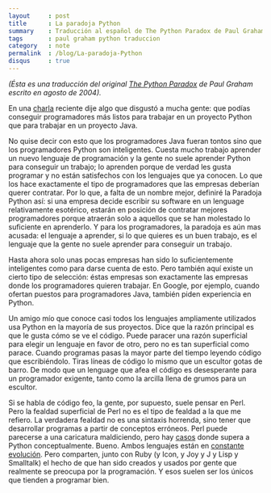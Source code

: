 ```yaml
---
layout     : post
title      : La paradoja Python
summary    : Traducción al español de The Python Paradox de Paul Graham
tags       : paul graham python traduccion
category   : note
permalink  : /blog/La-paradoja-Python
disqus     : true
---
```


*(Ésta es una traducción del original [The Python Paradox][original]
de Paul Graham escrito en agosto de 2004).*

En una [charla][talk] reciente dije algo que disgustó a mucha
gente: que podías conseguir programadores más listos para trabajar
en un proyecto Python que para trabajar en un proyecto Java.

No quise decir con esto que los programadores Java fueran
tontos sino que los programadores Python son
inteligentes. Cuesta mucho trabajo aprender un nuevo lenguaje
de programación y la gente no suele aprender Python para
conseguir un trabajo; lo aprenden porque de verdad les
gusta programar y no están satisfechos con los lenguajes
que ya conocen. Lo que los hace exactamente el tipo de programadores
que las empresas deberían querer contratar. Por lo que, a falta
de un nombre mejor, definiré la Paradoja Python así:
si una empresa decide escribir su software en un lenguage
relativamente esotérico, estarán en posición de contratar mejores
programadores porque atraerán solo a aquellos que
se han molestado lo suficiente en aprenderlo. Y para los programadores,
la paradoja es aún mas acusada: el lenguaje a aprender, si
lo que quieres es un buen trabajo, es el lenguaje que la
gente no suele aprender para conseguir un trabajo.

Hasta ahora solo unas pocas empresas han sido lo suficientemente inteligentes
como para darse cuenta de esto. Pero también aquí existe
un cierto tipo de selección: éstas empresas son exactamente las empresas
donde los programadores quieren trabajar. En Google, por ejemplo,
cuando ofertan puestos para programadores Java, también piden
experiencia en Python.

Un amigo mío que conoce casi todos los lenguajes ampliamente
utilizados usa Python en la mayoría de sus proyectos. Dice que la razón principal
es que le gusta cómo se ve el código. Puede paracer una razón
superficial para elegir un lenguaje en favor de otro, pero
no es tan superficial como parace. Cuando programas pasas
la mayor parte del tiempo leyendo código que escribiéndolo.
Tiras líneas de código lo mismo que un escultor gotas de barro.
De modo que un lenguage que afea el código es desesperante
para un programador exigente, tanto como la arcilla llena de grumos
para un escultor.

Si se habla de código feo, la gente, por supuesto, suele pensar en Perl. Pero
la fealdad superficial de Perl no es el tipo de fealdad a la
que me refiero. La verdadera fealdad no es una sintaxis horrenda,
sino tener que desarrollar programas a partir de conceptos
erróneos. Perl puede parecerse a una caricatura maldiciendo,
pero hay [casos][cases] donde supera a Python conceptualmente.
Bueno. Ambos lenguajes están en [constante evolución][moving].
Pero comparten, junto con Ruby (y Icon, y Joy y J y Lisp y
Smalltalk) el hecho de que han sido creados y usados por
gente que realmente se preocupa por la programación. Y esos
suelen ser los únicos que tienden a programar bien.

[original]: http://www.paulgraham.com/pypar.html
[cases]: http://www.paulgraham.com/icad.html
[moving]: http://www.paulgraham.com/hundred.html
[talk]: http://www.paulgraham.com/gh.html
